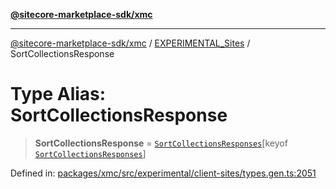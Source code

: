[**@sitecore-marketplace-sdk/xmc**](../../../../README.md)

***

[@sitecore-marketplace-sdk/xmc](../../../../README.md) / [EXPERIMENTAL\_Sites](../README.md) / SortCollectionsResponse

# Type Alias: SortCollectionsResponse

> **SortCollectionsResponse** = [`SortCollectionsResponses`](SortCollectionsResponses.md)\[keyof [`SortCollectionsResponses`](SortCollectionsResponses.md)\]

Defined in: [packages/xmc/src/experimental/client-sites/types.gen.ts:2051](https://github.com/Sitecore/marketplace-sdk/blob/main/packages/xmc/src/experimental/client-sites/types.gen.ts#L2051)
